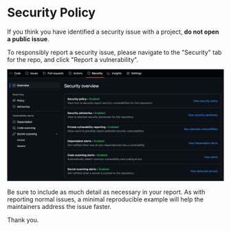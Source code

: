 # Security Policy

If you think you have identified a security issue with a project, **do not open a public issue**.

To responsibly report a security issue, please navigate to the "Security" tab for the repo, and click "Report a vulnerability".

![Screenshot of repo security tab showing "Report a vulnerability" button](https://github.com/CaptorAB/.github/blob/master/assets/github_report_vulnerability.png)

Be sure to include as much detail as necessary in your report. As with reporting normal issues, a minimal reproducible example will help the maintainers address the issue faster.

Thank you.
